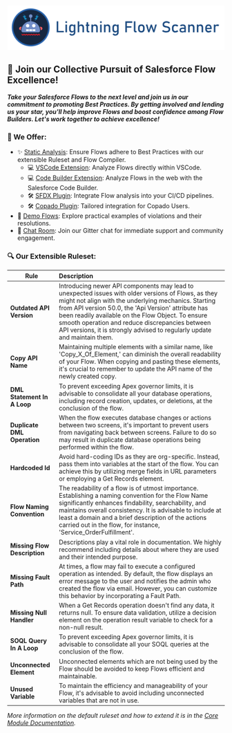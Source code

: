 [![Lightning Flow Scanner Banner](docs/images/bannerslim.png)](https://github.com/Lightning-Flow-Scanner/.github)

## 🚀 Join our Collective Pursuit of Salesforce Flow Excellence!

  **_Take your Salesforce Flows to the next level and join us in our commitment to promoting Best Practices. By getting involved and lending us your star, you'll help improve Flows and boost confidence among Flow Builders. Let's work together to achieve excellence!_**

### 🔧 We Offer:

- ✨ [Static Analysis](https://github.com/Lightning-Flow-Scanner/lightning-flow-scanner-core):  Ensure Flows adhere to Best Practices with our extensible Ruleset and Flow Compiler.
  - 💻 [VSCode Extension](https://marketplace.visualstudio.com/items?itemName=ForceConfigControl.lightningflowscanner): Analyze Flows directly within VSCode.
  - 💻 [Code Builder Extension](https://open-vsx.org/extension/ForceConfigControl/lightningflowscanner): Analyze Flows in the web with the Salesforce Code Builder.
  - 🛠️ [SFDX Plugin](https://www.npmjs.com/package/lightning-flow-scanner): Integrate Flow analysis into your CI/CD pipelines.
  - 🛠️ [Copado Plugin](https://success.copado.com/s/listing-detail?recordId=a54P7000003G3gBIAS): Tailored integration for Copado Users.
- 📂 [Demo Flows](https://github.com/Lightning-Flow-Scanner/lightning-flow-scanner-example-flows): Explore practical examples of violations and their resolutions.
- 🤝 [Chat Room](https://matrix.to/#/#lightning-flow-scanner:matrix.org): Join our Gitter chat for immediate support and community engagement.


### 🔍 Our Extensible Ruleset:

| Rule       | Description |
|--------------|:-----------|
| **Outdated API Version** | Introducing newer API components may lead to unexpected issues with older versions of Flows, as they might not align with the underlying mechanics. Starting from API version 50.0, the 'Api Version' attribute has been readily available on the Flow Object. To ensure smooth operation and reduce discrepancies between API versions, it is strongly advised to regularly update and maintain them. |
| **Copy API Name** | Maintaining multiple elements with a similar name, like 'Copy_X_Of_Element,' can diminish the overall readability of your Flow. When copying and pasting these elements, it's crucial to remember to update the API name of the newly created copy. |
| **DML Statement In A Loop** |  To prevent exceeding Apex governor limits, it is advisable to consolidate all your database operations, including record creation, updates, or deletions, at the conclusion of the flow. |
| **Duplicate DML Operation** |   When the flow executes database changes or actions between two screens, it's important to prevent users from navigating back between screens. Failure to do so may result in duplicate database operations being performed within the flow. |
| **Hardcoded Id** |  Avoid hard-coding IDs as they are org-specific. Instead, pass them into variables at the start of the flow. You can achieve this by utilizing merge fields in URL parameters or employing a Get Records element. |
| **Flow Naming Convention** |  The readability of a flow is of utmost importance. Establishing a naming convention for the Flow Name significantly enhances findability, searchability, and maintains overall consistency. It is advisable to include at least a domain and a brief description of the actions carried out in the flow, for instance, 'Service_OrderFulfillment'. |
| **Missing Flow Description** |   Descriptions play a vital role in documentation. We highly recommend including details about where they are used and their intended purpose. |
| **Missing Fault Path** |  At times, a flow may fail to execute a configured operation as intended. By default, the flow displays an error message to the user and notifies the admin who created the flow via email. However, you can customize this behavior by incorporating a Fault Path. |
| **Missing Null Handler**      |   When a Get Records operation doesn't find any data, it returns null. To ensure data validation, utilize a decision element on the operation result variable to check for a non-null result. |
| **SOQL Query In A Loop** |  To prevent exceeding Apex governor limits, it is advisable to consolidate all your SOQL queries at the conclusion of the flow. |
| **Unconnected Element** |  Unconnected elements which are not being used by the Flow should be avoided to keep Flows efficient and maintainable. |
| **Unused Variable**      |  To maintain the efficiency and manageability of your Flow, it's advisable to avoid including unconnected variables that are not in use. |

_More information on the default ruleset and how to extend it is in the [Core Module Documentation](https://github.com/Lightning-Flow-Scanner/lightning-flow-scanner-core)._
